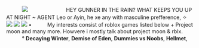 　　　![](https://files.catbox.moe/f90s6q.png) 　　　　　　　HEY GUNNER IN THE RAIN? WHAT KEEPS YOU UP AT NIGHT ~ 
AGENT Leo or Ayin, he xe any with masculine prefference, 
✧　　　　　　　　　　　　![](https://files.catbox.moe/stjrya.webp) ![](https://files.catbox.moe/km02hd.webp) ![](https://files.catbox.moe/9w5rhl.webp)
•　　　My interests consist of roblox games listed below + Project moon and many more. Howvere i mostly talk about project moon & rblx.
‎ 　　　° **Decaying Winter**, **Demise of Eden**, **Dummies vs Noobs**, **Hellmet**, 
